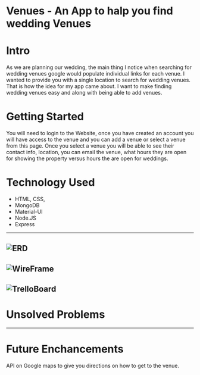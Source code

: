 # Venues - An App to halp you find wedding Venues

# Intro
As we are planning our wedding, the main thing I notice when searching for wedding venues google would populate individual links for each venue. I wanted to provide you with a single location to search for wedding venues. That is how the idea for my app came about. I want to make finding wedding venues easy and along with being able to add venues. 

# Getting Started
You will need to login to the Website, once you have created an account you will have access to the venue and you can add a venue or select a venue from this page. Once you select a venue you will be able to see their contact info, location, you can email the venue, what hours they are open for showing the property versus hours the are open for weddings.

# Technology Used
- HTML, CSS,
- MongoDB
- Material-UI
- Node.JS
- Express
---


![ERD](https://i.imgur.com/p2Gf5Da.jpg)
---
![WireFrame](https://i.imgur.com/CePbFc3.jpg)
---
![TrelloBoard](https://i.imgur.com/ibc51Yo.jpg)
---
# Unsolved Problems 

---
# Future Enchancements
API on Google maps to give you directions on how to get to the venue.



